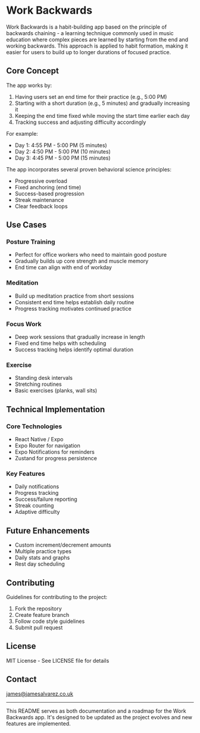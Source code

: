 # Work Backwards

Work Backwards is a habit-building app based on the principle of backwards chaining - a learning technique commonly used in music education where complex pieces are learned by starting from the end and working backwards. This approach is applied to habit formation, making it easier for users to build up to longer durations of focused practice.

## Core Concept

The app works by:
1. Having users set an end time for their practice (e.g., 5:00 PM)
2. Starting with a short duration (e.g., 5 minutes) and gradually increasing it
3. Keeping the end time fixed while moving the start time earlier each day
4. Tracking success and adjusting difficulty accordingly

For example:
- Day 1: 4:55 PM - 5:00 PM (5 minutes)
- Day 2: 4:50 PM - 5:00 PM (10 minutes)
- Day 3: 4:45 PM - 5:00 PM (15 minutes)

The app incorporates several proven behavioral science principles:
- Progressive overload
- Fixed anchoring (end time)
- Success-based progression
- Streak maintenance
- Clear feedback loops

## Use Cases

### Posture Training
- Perfect for office workers who need to maintain good posture
- Gradually builds up core strength and muscle memory
- End time can align with end of workday

### Meditation
- Build up meditation practice from short sessions
- Consistent end time helps establish daily routine
- Progress tracking motivates continued practice

### Focus Work
- Deep work sessions that gradually increase in length
- Fixed end time helps with scheduling
- Success tracking helps identify optimal duration

### Exercise
- Standing desk intervals
- Stretching routines
- Basic exercises (planks, wall sits)

## Technical Implementation

### Core Technologies
- React Native / Expo
- Expo Router for navigation
- Expo Notifications for reminders
- Zustand for progress persistence

### Key Features
- Daily notifications
- Progress tracking
- Success/failure reporting
- Streak counting
- Adaptive difficulty

## Future Enhancements

- Custom increment/decrement amounts
- Multiple practice types
- Daily stats and graphs
- Rest day scheduling


## Contributing

Guidelines for contributing to the project:
1. Fork the repository
2. Create feature branch
3. Follow code style guidelines
4. Submit pull request

## License

MIT License - See LICENSE file for details

## Contact

james@jamesalvarez.co.uk

---

This README serves as both documentation and a roadmap for the Work Backwards app. It's designed to be updated as the project evolves and new features are implemented.
